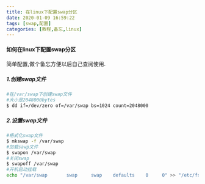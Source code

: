 ```yaml
---
title: 在linux下配置swap分区
date: 2020-01-09 16:59:22
tags: [swap,配置]
categories: [教程,备忘,linux]
---
```


#### 如何在linux下配置swap分区

简单配置,做个备忘方便以后自己查阅使用.

##### 1.创建swap文件

```bash
#在/var/swap下创建swap文件
#大小是2048000bytes
$ dd if=/dev/zero of=/var/swap bs=1024 count=2048000
```

##### 2.设置swap文件

```bash
#格式化swap文件
$ mkswap -f /var/swap
#加载sawp文件
$ swapon /var/swap
#关闭swap
$ swapoff /var/swap
#开机启动挂载
echo "/var/swap       swap     swap    defaults    0     0" >> "/etc/fstab"
```

